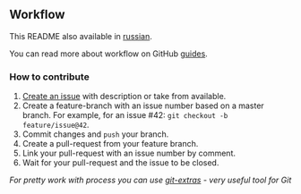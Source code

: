 ## Workflow

This README also available in [russian](https://github.com/verybigman/bem-grid/blob/master/CONTRIBUTING.ru.md).

You can read more about workflow on GitHub [guides](http://guides.github.com/).

### How to contribute

1. [Create an issue](https://github.com/verybigman/bem-grid/issues/new) with description or take from available.
2. Create a feature-branch with an issue number based on a master branch. For example, for an issue #42: `git checkout -b feature/issue@42`.
3. Commit changes and `push` your branch.
4. Create a pull-request from your feature branch.
5. Link your pull-request with an issue number by comment.
6. Wait for your pull-request and the issue to be closed.

_For pretty work with process you can use [git-extras](https://github.com/visionmedia/git-extras) - very useful tool for Git_
